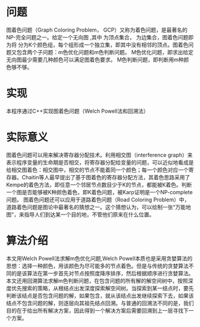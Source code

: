 # 问题
图着色问题（Graph Coloring Problem， GCP）又称为着色问题，是最著名的NP-完全问题之一。给定一个无向图 ,其中 为顶点集合， 为边集合，图着色问题即为将 分为K个颜色组，每个组形成一个独立集，即其中没有相邻的顶点。图着色问题又包含两个子问题：m色优化问题和m色判断问题。
M色优化问题，即求出给定无向图最少需要几种颜色可以满足图着色要求。
M色判断问题，即判断用m种颜色够不够。

# 实现
本程序通过C++实现图着色问题（Welch Powell法和回溯法）


# 实际意义
图着色问题可以用来解决寄存器分配技术。利用相交图（interference graph）来表示程序变量的生命期是否相交，将寄存器分配给变量的问题，可以近似地看成是给相交图着色：相交图中，相交的节点不能着同一个颜色；每一个颜色对应一个寄存器。Chaitin等人最早提出了基于图着色的寄存器分配方法，其着色思路采用了Kempe的着色方法，即任意一个邻居节点数目少于K的节点，都能被K着色。判断一个图是否能够被K种颜色着色，即K着色问题，被Karp证明是一个NP-complete问题。
图着色问题还可以应用于道路着色问题（Road Coloring Problem）中，道路着色问题是图论中最著名的猜想之一。这个猜想认为，可以绘制一张“万能地图”，来指导人们到达某一个目的地，不管他们原来在什么位置。

# 算法介绍
本文用Welch Powell法求解m色优化问题,Welch Powell本质也是采用贪婪算法的思想：选择一种颜色，用该颜色为尽可能多的节点着色。但是与传统的贪婪算法不同的是该算法在第一步首先对节点按照度降序排序，然后根据顺序进行贪婪算法。本文还用回溯算法求解m色判断问题，在包含问题的所有解的解空间树中，按照深度优先搜索的策略，从根结点出发深度探索解空间树。当探索到某一结点时，要先判断该结点是否包含问题的解，如果包含，就从该结点出发继续探索下去，如果该结点不包含问题的解，则逐层向其祖先结点回溯。与普通的回溯法不同的是，我们目的在于给出所有解决方案，因此得到一个解决方案后需要回溯到上一层寻找下一个方案。
